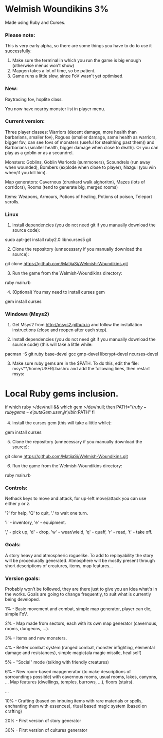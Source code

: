 # Welmish Woundikins 3%
Made using Ruby and Curses.

### Please note:
This is very early alpha, so there are some things you have to do to use it successfully:

1. Make sure the terminal in which you run the game is big enough (otherwise menus won't show)
2. Mapgen takes a lot of time, so be patient.
3. Game runs a little slow, since FoV wasn't yet optimised.


### New:
Raytracing fov, hoplite class.

You now have nearby monster list in player menu.

### Current version:
Three player classes: Warriors (decent damage, more health than barbarians, smaller fov), Rogues (smaller damage, same health as warriors, bigger fov, can see fovs of monsters (useful for stealthing past them)) and Barbarians (smaller health, bigger damage when close to death). Or you can play as a goblin or as a scoundrel.

Monsters: Goblins, Goblin Warlords (summoners), Scoundrels (run away when wounded), Bombers (explode when close to player), Nazgul (you win when/if you kill him).

Map generators: Cavernous (drunkard walk alghoritm), Mazes (lots of corridors), Rooms (tend to generate big, merged rooms)

Items: Weapons, Armours, Potions of healing, Potions of poison, Teleport scrolls.

### Linux

1) Install dependencies (you do not need git if you manually download the source code):

sudo apt-get install ruby2.0 libncurses5 git

2) Clone the repository (unnecessary if you manually download the source):

git clone https://github.com/MatijaSi/Welmish-Woundikins.git

3) Run the game from the Welmish-Woundikins directory:

ruby main.rb

4) (Optional) You may need to install curses gem

gem install curses

### Windows (Msys2)

1) Get Msys2 from http://msys2.github.io and follow the installation instructions (close and reopen after each step).

2) Install dependencies (you do not need git if you manually download the source code) (this will take a little while:

pacman -S git ruby base-devel gcc gmp-devel libcrypt-devel ncurses-devel

3) Make sure ruby gems are in the $PATH. To do this, edit the file: msys**/home/USER/.bashrc and add the following lines, then restart msys:

# Local Ruby gems inclusion.
if which ruby >/dev/null && which gem >/dev/null; then
    PATH="$(ruby -rubygems -e 'puts Gem.user_dir')/bin:$PATH"
fi

4) Install the curses gem (this will take a little while):

gem install curses

5) Clone the repository (unnecessary if you manually download the source):

git clone https://github.com/MatijaSi/Welmish-Woundikins.git

6) Run the game from the Welmish-Woundikins directory:

ruby main.rb

### Controls:
Nethack keys to move and attack, for up-left move/attack you can use either y or z.

'?' for help, 'Q' to quit, '.' to wait one turn.

'i' - inventory, 'e' - equipment.

',' - pick up, 'd' - drop, 'w' - wear/wield, 'q' - quaff, 'r' - read, 't' - take off.

### Goals:
A story heavy and atmospheric roguelike. To add to replayability the story will be procedurally generated. Atmosphere will be mostly present through short descriptions of creatures, items, map features...

### Version goals:

Probably won't be followed, they are there just to give you an idea what's in the works. Goals are going to change frequently, to suit what is currently being developed.

1%    - Basic movement and combat, simple map generator, player can die, simple FoV.

2%    - Map made from sectors, each with its own map generator (cavernous, rooms, dungeons, ...).

3%    - Items and new monsters.

4%    - Better combat system (ranged combat, monster infighting, elemental damage and resistances), simple magic(ala magic missile, heal self)

5%    - "Social" mode (talking with friendly creatures)

6%    - New room-based mapgenerator (to make descriptions of sorroundings possible) with cavernous rooms, usual rooms, lakes, canyons, ... Map features (dwellings, temples, burrows, ...), floors (stairs).

...

10%   - Crafting (based on imbuing items with rare materials or spells, enchanting them with essences), ritual based magic system (based on crafting)

20%   - First version of story generator

30%   - First version of cultures generator

